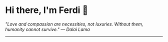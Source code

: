 <h1>Hi there, I'm Ferdi 👋</h1>

<p><em>
  "Love and compassion are necessities, not luxuries. Without them, humanity cannot survive." — Dalai Lama
</em></p>

---
